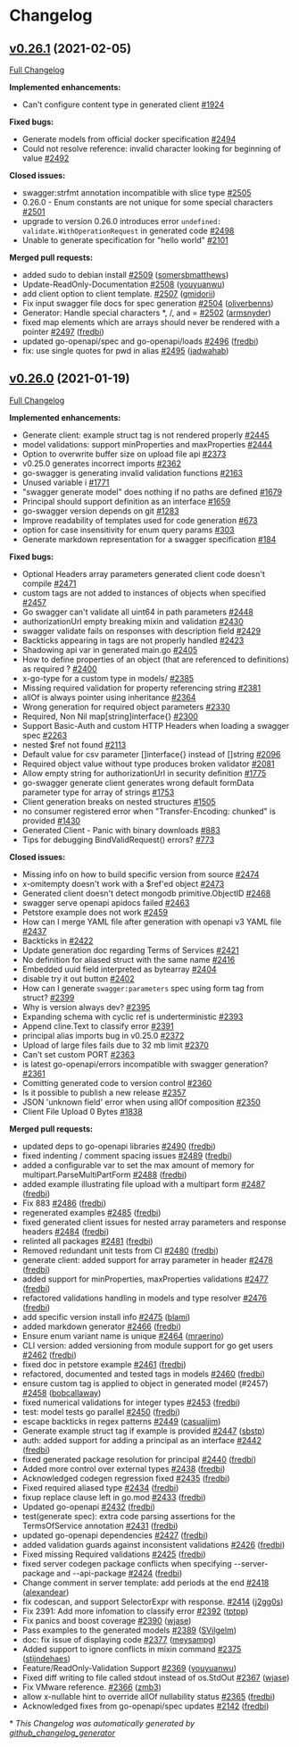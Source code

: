 # Changelog

## [v0.26.1](https://github.com/M15t/go-swagger/tree/v0.26.1) (2021-02-05)

[Full Changelog](https://github.com/M15t/go-swagger/compare/v0.26.0...v0.26.1)

**Implemented enhancements:**

- Can't configure content type in generated client [\#1924](https://github.com/M15t/go-swagger/issues/1924)

**Fixed bugs:**

- Generate models from official docker specification [\#2494](https://github.com/M15t/go-swagger/issues/2494)
- Could not resolve reference: invalid character looking for beginning of value [\#2492](https://github.com/M15t/go-swagger/issues/2492)

**Closed issues:**

- swagger:strfmt annotation incompatible with slice type [\#2505](https://github.com/M15t/go-swagger/issues/2505)
- 0.26.0 - Enum constants are not unique for some special characters [\#2501](https://github.com/M15t/go-swagger/issues/2501)
- upgrade to version 0.26.0 introduces error `undefined: validate.WithOperationRequest` in generated code [\#2498](https://github.com/M15t/go-swagger/issues/2498)
- Unable to generate specification for "hello world" [\#2101](https://github.com/M15t/go-swagger/issues/2101)

**Merged pull requests:**

- added sudo to debian install [\#2509](https://github.com/M15t/go-swagger/pull/2509) ([somersbmatthews](https://github.com/somersbmatthews))
- Update-ReadOnly-Documentation [\#2508](https://github.com/M15t/go-swagger/pull/2508) ([youyuanwu](https://github.com/youyuanwu))
- add client option to client template. [\#2507](https://github.com/M15t/go-swagger/pull/2507) ([gmidorii](https://github.com/gmidorii))
- Fix input swagger file docs for spec generation [\#2504](https://github.com/M15t/go-swagger/pull/2504) ([oliverbenns](https://github.com/oliverbenns))
- Generator: Handle special characters \*, /, and = [\#2502](https://github.com/M15t/go-swagger/pull/2502) ([armsnyder](https://github.com/armsnyder))
- fixed map elements which are arrays should never be rendered with a pointer [\#2497](https://github.com/M15t/go-swagger/pull/2497) ([fredbi](https://github.com/fredbi))
- updated go-openapi/spec and go-openapi/loads [\#2496](https://github.com/M15t/go-swagger/pull/2496) ([fredbi](https://github.com/fredbi))
- fix: use single quotes for pwd in alias [\#2495](https://github.com/M15t/go-swagger/pull/2495) ([jadwahab](https://github.com/jadwahab))

## [v0.26.0](https://github.com/M15t/go-swagger/tree/v0.26.0) (2021-01-19)

[Full Changelog](https://github.com/M15t/go-swagger/compare/v0.25.0...v0.26.0)

**Implemented enhancements:**

- Generate client: example struct tag is not rendered properly [\#2445](https://github.com/M15t/go-swagger/issues/2445)
- model validations: support minProperties and maxProperties [\#2444](https://github.com/M15t/go-swagger/issues/2444)
- Option to overwrite buffer size on upload file api [\#2373](https://github.com/M15t/go-swagger/issues/2373)
- v0.25.0 generates incorrect imports [\#2362](https://github.com/M15t/go-swagger/issues/2362)
- go-swagger is generating invalid validation functions [\#2163](https://github.com/M15t/go-swagger/issues/2163)
- Unused variable i [\#1771](https://github.com/M15t/go-swagger/issues/1771)
- "swagger generate model" does nothing if no paths are defined [\#1679](https://github.com/M15t/go-swagger/issues/1679)
- Principal should support definition as an interface [\#1659](https://github.com/M15t/go-swagger/issues/1659)
- go-swagger version depends on git [\#1283](https://github.com/M15t/go-swagger/issues/1283)
- Improve readability of templates used for code generation [\#673](https://github.com/M15t/go-swagger/issues/673)
- option for case insensitivity for enum query params [\#303](https://github.com/M15t/go-swagger/issues/303)
- Generate markdown representation for a swagger specification [\#184](https://github.com/M15t/go-swagger/issues/184)

**Fixed bugs:**

- Optional Headers array parameters generated client code doesn't compile [\#2471](https://github.com/M15t/go-swagger/issues/2471)
- custom tags are not added to instances of objects when specified [\#2457](https://github.com/M15t/go-swagger/issues/2457)
- Go swagger can't validate all uint64 in path parameters [\#2448](https://github.com/M15t/go-swagger/issues/2448)
- authorizationUrl empty breaking mixin and validation [\#2430](https://github.com/M15t/go-swagger/issues/2430)
- swagger validate fails on responses with description field [\#2429](https://github.com/M15t/go-swagger/issues/2429)
- Backticks appearing in tags are not properly handled [\#2423](https://github.com/M15t/go-swagger/issues/2423)
- Shadowing api var in generated main.go [\#2405](https://github.com/M15t/go-swagger/issues/2405)
- How to define properties of an object \(that are referenced to definitions\) as required ? [\#2400](https://github.com/M15t/go-swagger/issues/2400)
- x-go-type for a custom type in models/ [\#2385](https://github.com/M15t/go-swagger/issues/2385)
- Missing required validation for property referencing string [\#2381](https://github.com/M15t/go-swagger/issues/2381)
- allOf is always pointer using inheritance [\#2364](https://github.com/M15t/go-swagger/issues/2364)
- Wrong generation for required object parameters [\#2330](https://github.com/M15t/go-swagger/issues/2330)
- Required, Non Nil map\[string\]interface{} [\#2300](https://github.com/M15t/go-swagger/issues/2300)
- Support Basic-Auth and custom HTTP Headers when loading a swagger spec [\#2263](https://github.com/M15t/go-swagger/issues/2263)
- nested $ref not found [\#2113](https://github.com/M15t/go-swagger/issues/2113)
- Default value for csv parameter \[\]interface{} instead of \[\]string [\#2096](https://github.com/M15t/go-swagger/issues/2096)
- Required object value without type produces broken validator [\#2081](https://github.com/M15t/go-swagger/issues/2081)
- Allow empty string for authorizationUrl in security definition [\#1775](https://github.com/M15t/go-swagger/issues/1775)
- go-swagger generate client generates wrong default formData parameter type for array of strings [\#1753](https://github.com/M15t/go-swagger/issues/1753)
- Client generation breaks on nested structures [\#1505](https://github.com/M15t/go-swagger/issues/1505)
- no consumer registered error when "Transfer-Encoding: chunked" is provided [\#1430](https://github.com/M15t/go-swagger/issues/1430)
- Generated Client - Panic with binary downloads [\#883](https://github.com/M15t/go-swagger/issues/883)
- Tips for debugging BindValidRequest\(\) errors? [\#773](https://github.com/M15t/go-swagger/issues/773)

**Closed issues:**

- Missing info on how to build specific version from source [\#2474](https://github.com/M15t/go-swagger/issues/2474)
- x-omitempty doesn't work with a $ref'ed object [\#2473](https://github.com/M15t/go-swagger/issues/2473)
- Generated client doesn't detect mongodb primitive.ObjectID [\#2468](https://github.com/M15t/go-swagger/issues/2468)
- swagger serve openapi apidocs failed [\#2463](https://github.com/M15t/go-swagger/issues/2463)
- Petstore example does not work [\#2459](https://github.com/M15t/go-swagger/issues/2459)
- How can I merge YAML file after generation with openapi v3 YAML file [\#2437](https://github.com/M15t/go-swagger/issues/2437)
- Backticks in [\#2422](https://github.com/M15t/go-swagger/issues/2422)
- Update generation doc regarding Terms of Services [\#2421](https://github.com/M15t/go-swagger/issues/2421)
- No definition for aliased struct with the same name [\#2416](https://github.com/M15t/go-swagger/issues/2416)
- Embedded uuid field interpreted as bytearray [\#2404](https://github.com/M15t/go-swagger/issues/2404)
- disable try it out button [\#2402](https://github.com/M15t/go-swagger/issues/2402)
- How can I generate `swagger:parameters` spec using form tag from struct? [\#2399](https://github.com/M15t/go-swagger/issues/2399)
- Why is version always dev? [\#2395](https://github.com/M15t/go-swagger/issues/2395)
- Expanding schema with cyclic ref is underterministic [\#2393](https://github.com/M15t/go-swagger/issues/2393)
- Append cline.Text to classify error [\#2391](https://github.com/M15t/go-swagger/issues/2391)
- principal alias imports bug in v0.25.0 [\#2372](https://github.com/M15t/go-swagger/issues/2372)
- Upload of large files fails due to 32 mb limit [\#2370](https://github.com/M15t/go-swagger/issues/2370)
- Can't set custom PORT [\#2363](https://github.com/M15t/go-swagger/issues/2363)
- is latest go-openapi/errors incompatible with swagger generation? [\#2361](https://github.com/M15t/go-swagger/issues/2361)
- Comitting generated code to version control [\#2360](https://github.com/M15t/go-swagger/issues/2360)
- Is it possible to publish a new release [\#2357](https://github.com/M15t/go-swagger/issues/2357)
- JSON 'unknown field' error when using allOf composition [\#2350](https://github.com/M15t/go-swagger/issues/2350)
- Client File Upload 0 Bytes [\#1838](https://github.com/M15t/go-swagger/issues/1838)

**Merged pull requests:**

- updated deps to go-openapi libraries [\#2490](https://github.com/M15t/go-swagger/pull/2490) ([fredbi](https://github.com/fredbi))
- fixed indenting / comment spacing issues [\#2489](https://github.com/M15t/go-swagger/pull/2489) ([fredbi](https://github.com/fredbi))
- added a configurable var to set the max amount of memory for multipart.ParseMultiPartForm [\#2488](https://github.com/M15t/go-swagger/pull/2488) ([fredbi](https://github.com/fredbi))
- added example illustrating file upload with a multipart form [\#2487](https://github.com/M15t/go-swagger/pull/2487) ([fredbi](https://github.com/fredbi))
- Fix 883 [\#2486](https://github.com/M15t/go-swagger/pull/2486) ([fredbi](https://github.com/fredbi))
- regenerated examples [\#2485](https://github.com/M15t/go-swagger/pull/2485) ([fredbi](https://github.com/fredbi))
- fixed generated client issues for nested array parameters and response headers [\#2484](https://github.com/M15t/go-swagger/pull/2484) ([fredbi](https://github.com/fredbi))
- relinted all packages [\#2481](https://github.com/M15t/go-swagger/pull/2481) ([fredbi](https://github.com/fredbi))
- Removed redundant unit tests from CI [\#2480](https://github.com/M15t/go-swagger/pull/2480) ([fredbi](https://github.com/fredbi))
- generate client: added support for array parameter in header [\#2478](https://github.com/M15t/go-swagger/pull/2478) ([fredbi](https://github.com/fredbi))
- added support for minProperties, maxProperties validations [\#2477](https://github.com/M15t/go-swagger/pull/2477) ([fredbi](https://github.com/fredbi))
- refactored validations handling in models and type resolver [\#2476](https://github.com/M15t/go-swagger/pull/2476) ([fredbi](https://github.com/fredbi))
- add specific version install info [\#2475](https://github.com/M15t/go-swagger/pull/2475) ([blami](https://github.com/blami))
- added markdown generator [\#2466](https://github.com/M15t/go-swagger/pull/2466) ([fredbi](https://github.com/fredbi))
- Ensure enum variant name is unique [\#2464](https://github.com/M15t/go-swagger/pull/2464) ([mraerino](https://github.com/mraerino))
- CLI version: added versioning from module support for go get users [\#2462](https://github.com/M15t/go-swagger/pull/2462) ([fredbi](https://github.com/fredbi))
- fixed doc in petstore example [\#2461](https://github.com/M15t/go-swagger/pull/2461) ([fredbi](https://github.com/fredbi))
- refactored, documented and tested tags in models [\#2460](https://github.com/M15t/go-swagger/pull/2460) ([fredbi](https://github.com/fredbi))
- ensure custom tag is applied to object in generated model \(\#2457\) [\#2458](https://github.com/M15t/go-swagger/pull/2458) ([bobcallaway](https://github.com/bobcallaway))
- fixed numerical validations for integer types [\#2453](https://github.com/M15t/go-swagger/pull/2453) ([fredbi](https://github.com/fredbi))
- test: model tests go parallel [\#2450](https://github.com/M15t/go-swagger/pull/2450) ([fredbi](https://github.com/fredbi))
- escape backticks in regex patterns [\#2449](https://github.com/M15t/go-swagger/pull/2449) ([casualjim](https://github.com/casualjim))
- Generate example struct tag if example is provided [\#2447](https://github.com/M15t/go-swagger/pull/2447) ([sbstp](https://github.com/sbstp))
- auth: added support for adding a principal as an interface [\#2442](https://github.com/M15t/go-swagger/pull/2442) ([fredbi](https://github.com/fredbi))
- fixed generated package resolution for principal [\#2440](https://github.com/M15t/go-swagger/pull/2440) ([fredbi](https://github.com/fredbi))
- Added more control over external types [\#2438](https://github.com/M15t/go-swagger/pull/2438) ([fredbi](https://github.com/fredbi))
- Acknowledged codegen regression fixed [\#2435](https://github.com/M15t/go-swagger/pull/2435) ([fredbi](https://github.com/fredbi))
- Fixed required aliased type [\#2434](https://github.com/M15t/go-swagger/pull/2434) ([fredbi](https://github.com/fredbi))
- fixup replace clause left in go.mod [\#2433](https://github.com/M15t/go-swagger/pull/2433) ([fredbi](https://github.com/fredbi))
- Updated go-openapi [\#2432](https://github.com/M15t/go-swagger/pull/2432) ([fredbi](https://github.com/fredbi))
- test\(generate spec\): extra code parsing assertions for the TermsOfService annotation [\#2431](https://github.com/M15t/go-swagger/pull/2431) ([fredbi](https://github.com/fredbi))
- updated go-openapi dependencies [\#2427](https://github.com/M15t/go-swagger/pull/2427) ([fredbi](https://github.com/fredbi))
- added validation guards against inconsistent validations [\#2426](https://github.com/M15t/go-swagger/pull/2426) ([fredbi](https://github.com/fredbi))
- Fixed missing Required validations [\#2425](https://github.com/M15t/go-swagger/pull/2425) ([fredbi](https://github.com/fredbi))
- fixed server codegen package conflicts when specifying --server-package and --api-package [\#2424](https://github.com/M15t/go-swagger/pull/2424) ([fredbi](https://github.com/fredbi))
- Change comment in server template: add periods at the end [\#2418](https://github.com/M15t/go-swagger/pull/2418) ([alexandear](https://github.com/alexandear))
- fix codescan, and support SelectorExpr with response. [\#2414](https://github.com/M15t/go-swagger/pull/2414) ([j2gg0s](https://github.com/j2gg0s))
- Fix 2391: Add more infomation to classify error [\#2392](https://github.com/M15t/go-swagger/pull/2392) ([tptpp](https://github.com/tptpp))
- Fix panics and boost coverage [\#2390](https://github.com/M15t/go-swagger/pull/2390) ([wjase](https://github.com/wjase))
- Pass examples to the generated models [\#2389](https://github.com/M15t/go-swagger/pull/2389) ([SVilgelm](https://github.com/SVilgelm))
- doc: fix issue of displaying code [\#2377](https://github.com/M15t/go-swagger/pull/2377) ([meysampg](https://github.com/meysampg))
- Added support to ignore conflicts in mixin command [\#2375](https://github.com/M15t/go-swagger/pull/2375) ([stijndehaes](https://github.com/stijndehaes))
- Feature/ReadOnly-Validation Support [\#2369](https://github.com/M15t/go-swagger/pull/2369) ([youyuanwu](https://github.com/youyuanwu))
- Fixed diff writing to file called stdout instead of os.StdOut [\#2367](https://github.com/M15t/go-swagger/pull/2367) ([wjase](https://github.com/wjase))
- Fix VMware reference. [\#2366](https://github.com/M15t/go-swagger/pull/2366) ([zmb3](https://github.com/zmb3))
- allow x-nullable hint to override allOf nullability status [\#2365](https://github.com/M15t/go-swagger/pull/2365) ([fredbi](https://github.com/fredbi))
- Acknowledged fixes from go-openapi/spec updates [\#2142](https://github.com/M15t/go-swagger/pull/2142) ([fredbi](https://github.com/fredbi))

\* _This Changelog was automatically generated by [github_changelog_generator](https://github.com/github-changelog-generator/github-changelog-generator)_
